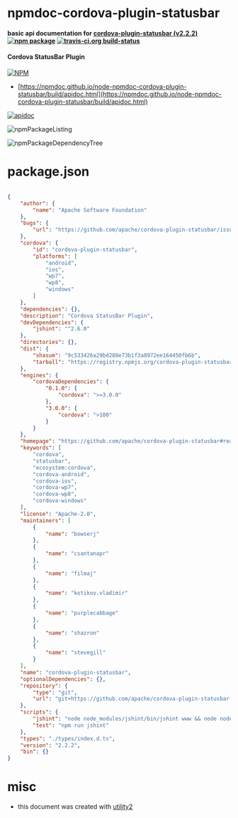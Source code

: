 # npmdoc-cordova-plugin-statusbar

#### basic api documentation for  [cordova-plugin-statusbar (v2.2.2)](https://github.com/apache/cordova-plugin-statusbar#readme)  [![npm package](https://img.shields.io/npm/v/npmdoc-cordova-plugin-statusbar.svg?style=flat-square)](https://www.npmjs.org/package/npmdoc-cordova-plugin-statusbar) [![travis-ci.org build-status](https://api.travis-ci.org/npmdoc/node-npmdoc-cordova-plugin-statusbar.svg)](https://travis-ci.org/npmdoc/node-npmdoc-cordova-plugin-statusbar)

#### Cordova StatusBar Plugin

[![NPM](https://nodei.co/npm/cordova-plugin-statusbar.png?downloads=true&downloadRank=true&stars=true)](https://www.npmjs.com/package/cordova-plugin-statusbar)

- [https://npmdoc.github.io/node-npmdoc-cordova-plugin-statusbar/build/apidoc.html](https://npmdoc.github.io/node-npmdoc-cordova-plugin-statusbar/build/apidoc.html)

[![apidoc](https://npmdoc.github.io/node-npmdoc-cordova-plugin-statusbar/build/screenCapture.buildCi.browser.%252Ftmp%252Fbuild%252Fapidoc.html.png)](https://npmdoc.github.io/node-npmdoc-cordova-plugin-statusbar/build/apidoc.html)

![npmPackageListing](https://npmdoc.github.io/node-npmdoc-cordova-plugin-statusbar/build/screenCapture.npmPackageListing.svg)

![npmPackageDependencyTree](https://npmdoc.github.io/node-npmdoc-cordova-plugin-statusbar/build/screenCapture.npmPackageDependencyTree.svg)



# package.json

```json

{
    "author": {
        "name": "Apache Software Foundation"
    },
    "bugs": {
        "url": "https://github.com/apache/cordova-plugin-statusbar/issues"
    },
    "cordova": {
        "id": "cordova-plugin-statusbar",
        "platforms": [
            "android",
            "ios",
            "wp7",
            "wp8",
            "windows"
        ]
    },
    "dependencies": {},
    "description": "Cordova StatusBar Plugin",
    "devDependencies": {
        "jshint": "^2.6.0"
    },
    "directories": {},
    "dist": {
        "shasum": "9c533426a29bd288e73b1f3a8972ee164450fb6b",
        "tarball": "https://registry.npmjs.org/cordova-plugin-statusbar/-/cordova-plugin-statusbar-2.2.2.tgz"
    },
    "engines": {
        "cordovaDependencies": {
            "0.1.0": {
                "cordova": ">=3.0.0"
            },
            "3.0.0": {
                "cordova": ">100"
            }
        }
    },
    "homepage": "https://github.com/apache/cordova-plugin-statusbar#readme",
    "keywords": [
        "cordova",
        "statusbar",
        "ecosystem:cordova",
        "cordova-android",
        "cordova-ios",
        "cordova-wp7",
        "cordova-wp8",
        "cordova-windows"
    ],
    "license": "Apache-2.0",
    "maintainers": [
        {
            "name": "bowserj"
        },
        {
            "name": "csantanapr"
        },
        {
            "name": "filmaj"
        },
        {
            "name": "kotikov.vladimir"
        },
        {
            "name": "purplecabbage"
        },
        {
            "name": "shazron"
        },
        {
            "name": "stevegill"
        }
    ],
    "name": "cordova-plugin-statusbar",
    "optionalDependencies": {},
    "repository": {
        "type": "git",
        "url": "git+https://github.com/apache/cordova-plugin-statusbar.git"
    },
    "scripts": {
        "jshint": "node node_modules/jshint/bin/jshint www && node node_modules/jshint/bin/jshint src && node node_modules/jshint/bin/jshint tests",
        "test": "npm run jshint"
    },
    "types": "./types/index.d.ts",
    "version": "2.2.2",
    "bin": {}
}
```



# misc
- this document was created with [utility2](https://github.com/kaizhu256/node-utility2)

